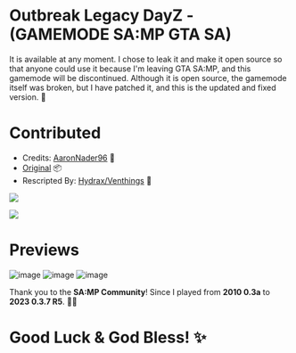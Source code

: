 # Outbreak Legacy DayZ - (GAMEMODE SA:MP GTA SA)

It is available at any moment. I chose to leak it and make it open source so that anyone could use it because I'm leaving GTA SA:MP, and this gamemode will be discontinued. Although it is open source, the gamemode itself was broken, but I have patched it, and this is the updated and fixed version. 🚀

# Contributed
* Credits: [AaronNader96](https://github.com/AaronNader96) 🎨
* [Original](https://github.com/AaronNader96/Project-DayZ-SAMP) 📦
* Rescripted By: [Hydrax/Venthings](https://www.facebook.com/xvennnnnn/) 🔧

<a href="https://github.com/Ven-Core"><img src="https://img.shields.io/badge/GitHub-Follow%20on%20GitHub-inactive.svg?logo=github"></a>
</p><p align="left">
<a href="https://www.facebook.com/xvennnnnn/"><img src="https://img.shields.io/badge/Facebook-Follow%20on%20Facebook-blue.svg?logo=facebook"></a>
</p><p align="left">

# Previews

![image](https://github.com/VenThings/Outbreak-Legacy-DayzGM/assets/128896997/24dc02b2-ba9d-4e40-9fd4-8bb394c76e13)
![image](https://github.com/VenThings/Outbreak-Legacy-DayzGM/assets/128896997/bf549230-17da-4742-baed-8a065e2eddfb)
![image](https://github.com/VenThings/Outbreak-Legacy-DayzGM/assets/128896997/b1691247-d583-400e-8dad-79e14cbceebc)

Thank you to the **SA:MP Community**! Since I played from **2010 0.3a** to **2023 0.3.7 R5**. 🙏💖  
# **Good Luck & God Bless!** ✨
